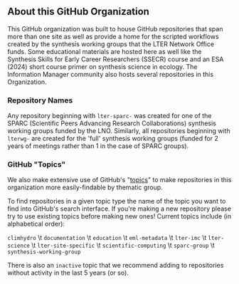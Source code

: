 ## About this GitHub Organization

This GitHub organization was built to house GitHub repositories that span more than one site as well as provide a home for the scripted workflows created by the synthesis working groups that the LTER Network Office funds. Some educational materials are hosted here as well like the Synthesis Skills for Early Career Researchers (SSECR) course and an ESA (2024) short course primer on synthesis science in ecology. The Information Manager community also hosts several repositories in this Organization.

### Repository Names

Any repository beginning with `lter-sparc-` was created for one of the SPARC (Scientific Peers Advancing Research Collaborations) synthesis working groups funded by the LNO. Similarly, all repositories beginning with `lterwg-` are created for the 'full' synthesis working groups (funded for 2 years of meetings rather than 1 in the case of SPARC groups).

### GitHub "Topics"

We also make extensive use of GitHub's "[topics](https://docs.github.com/en/repositories/managing-your-repositorys-settings-and-features/customizing-your-repository/classifying-your-repository-with-topics)" to make repositories in this organization more easily-findable by thematic group. 

To find repositories in a given topic type the name of the topic you want to find into GitHub's search interface. If you're making a new repository please try to use existing topics before making new ones! Current topics include (in alphabetical order):


`climhydro` \t `documentation` \t `education` \t `eml-metadata` \t `lter-imc` \t `lter-science` \t `lter-site-specific` \t `scientific-computing` \t `sparc-group` \t `synthesis-working-group`

There is also an `inactive` topic that we recommend adding to repositories without activity in the last 5 years (or so).
